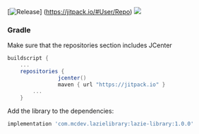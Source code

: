 [![Release](https://jitpack.io/v/User/Repo.svg)]
(https://jitpack.io/#User/Repo)
[![](https://jitpack.io/v/kojofosu/Lazie-library.svg)](https://jitpack.io/#kojofosu/Lazie-library)

### Gradle

Make sure that the repositories section includes JCenter
```gradle
buildscript {
    ...
    repositories {
                jcenter()
                maven { url "https://jitpack.io" }
        ...
    }
```
Add the library to the dependencies:

```gradle
implementation 'com.mcdev.lazielibrary:lazie-library:1.0.0'
```